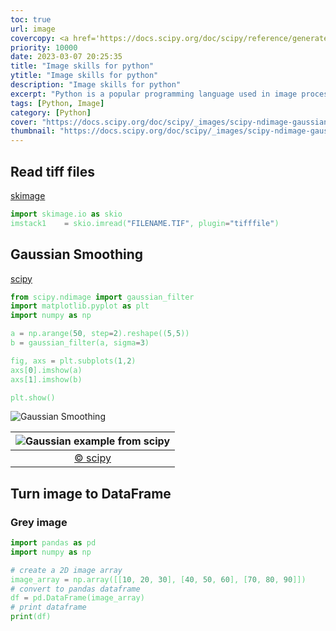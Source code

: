 ```yaml
---
toc: true
url: image
covercopy: <a href='https://docs.scipy.org/doc/scipy/reference/generated/scipy.ndimage.gaussian_filter.html'>© scipy</a>
priority: 10000
date: 2023-03-07 20:25:35
title: "Image skills for python"
ytitle: "Image skills for python"
description: "Image skills for python"
excerpt: "Python is a popular programming language used in image processing and analysis due to its simplicity, ease of use, and large collection of libraries such as OpenCV, NumPy, and scikit-image. Python allows developers to easily manipulate and analyze images, apply complex algorithms, and create custom image processing pipelines. <a title='ChatGPT3'>Who said this?</a>"
tags: [Python, Image]
category: [Python]
cover: "https://docs.scipy.org/doc/scipy/_images/scipy-ndimage-gaussian_filter-1.png"
thumbnail: "https://docs.scipy.org/doc/scipy/_images/scipy-ndimage-gaussian_filter-1.png"
---
```



## Read tiff files

[skimage](https://biomedicalhub.github.io/python-data/skimage.html)
```python
import skimage.io as skio
imstack1    = skio.imread("FILENAME.TIF", plugin="tifffile")
```


## Gaussian Smoothing

[scipy](https://docs.scipy.org/doc/scipy/reference/generated/scipy.ndimage.gaussian_filter.html)

```python
from scipy.ndimage import gaussian_filter
import matplotlib.pyplot as plt
import numpy as np

a = np.arange(50, step=2).reshape((5,5))
b = gaussian_filter(a, sigma=3)

fig, axs = plt.subplots(1,2)
axs[0].imshow(a)
axs[1].imshow(b)

plt.show()
```

![Gaussian Smoothing](https://s1.ax1x.com/2023/03/08/ppe5dzD.png)

|![Gaussian example from scipy](https://docs.scipy.org/doc/scipy/_images/scipy-ndimage-gaussian_filter-1.png)|
|:-:|
|[© scipy](https://docs.scipy.org/doc/scipy/reference/generated/scipy.ndimage.gaussian_filter.html)|

## Turn image to DataFrame

### Grey image

```python
import pandas as pd
import numpy as np

# create a 2D image array
image_array = np.array([[10, 20, 30], [40, 50, 60], [70, 80, 90]])
# convert to pandas dataframe
df = pd.DataFrame(image_array)
# print dataframe
print(df)
```



<style>
pre {
  background-color:#38393d;
  color: #5fd381;
}
</style>
